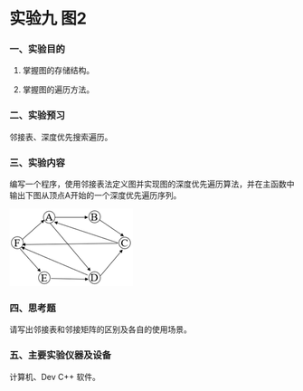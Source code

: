 # 实验九 图2

### 一、实验目的

1. 掌握图的存储结构。

2. 掌握图的遍历方法。

### 二、实验预习

邻接表、深度优先搜索遍历。

### 三、实验内容

编写一个程序，使用邻接表法定义图并实现图的深度优先遍历算法，并在主函数中输出下图从顶点A开始的一个深度优先遍历序列。

![img](./imgs/1.png)

### 四、思考题

请写出邻接表和邻接矩阵的区别及各自的使用场景。

### 五、主要实验仪器及设备

计算机、Dev C++ 软件。